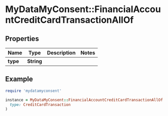 # MyDataMyConsent::FinancialAccountCreditCardTransactionAllOf

## Properties

| Name | Type | Description | Notes |
| ---- | ---- | ----------- | ----- |
| **type** | **String** |  |  |

## Example

```ruby
require 'mydatamyconsent'

instance = MyDataMyConsent::FinancialAccountCreditCardTransactionAllOf.new(
  type: CreditCardTransaction
)
```

